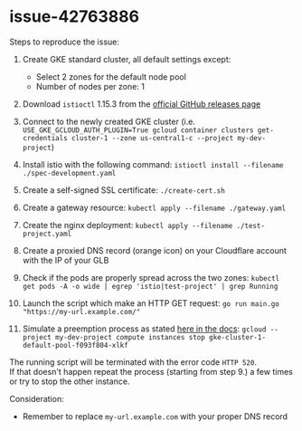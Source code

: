 # issue-42763886

Steps to reproduce the issue:

1. Create GKE standard cluster, all default settings except:
    - Select 2 zones for the default node pool
    - Number of nodes per zone: 1

2. Download `istioctl` 1.15.3 from the [official GitHub releases page](https://github.com/istio/istio/releases/tag/1.15.3)

3. Connect to the newly created GKE cluster (i.e. `USE_GKE_GCLOUD_AUTH_PLUGIN=True gcloud container clusters get-credentials cluster-1 --zone us-central1-c --project my-dev-project`)

4. Install istio with the following command: `istioctl install --filename ./spec-development.yaml`

5. Create a self-signed SSL certificate: `./create-cert.sh`

6. Create a gateway resource: `kubectl apply --filename ./gateway.yaml`

7. Create the nginx deployment: `kubectl apply --filename ./test-project.yaml`

8. Create a proxied DNS record (orange icon) on your Cloudflare account with the IP of your GLB

9. Check if the pods are properly spread across the two zones: `kubectl get pods -A -o wide | egrep 'istio|test-project' | grep Running`

10. Launch the script which make an HTTP GET request: `go run main.go "https://my-url.example.com/"`

11. Simulate a preemption process as stated [here in the docs](https://cloud.google.com/compute/docs/instances/preemptible#preemption-process): `gcloud --project my-dev-project compute instances stop gke-cluster-1-default-pool-f093f804-xlkf`

The running script will be terminated with the error code `HTTP 520`.  
If that doesn't happen repeat the process (starting from step 9.) a few times or try to stop the other instance.

Consideration:
- Remember to replace `my-url.example.com` with your proper DNS record
